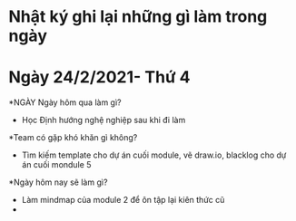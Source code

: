 # Nhật ký ghi lại những gì làm trong ngày


# Ngày 24/2/2021- Thứ 4
*NGÀY	Ngày hôm qua làm gì?	
- Học Định hướng nghệ nghiệp sau khi đi làm

*Team có gặp khó khăn gì không?
- Tìm kiếm template cho dự án cuối module, vẽ draw.io, blacklog cho dự án cuối mondule 5

*Ngày hôm nay sẽ làm gì?
- Làm mindmap của module 2 để ôn tập lại kiên thức cũ
- 
